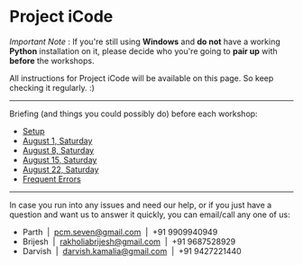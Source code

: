 Project iCode
=============

*Important Note* : If you're still using **Windows** and **do not** have a working
**Python** installation on it, please decide who you're going to **pair up** with **before**
the workshops. 

All instructions for Project iCode will be available on this page.
So keep checking it regularly. :)

---

Briefing (and things you could possibly do) before each workshop:

- [Setup](setup.html)
- [August 1, Saturday](1-8.html)
- [August 8, Saturday](8-8.html)
- [August 15, Saturday](15-8.html)
- [August 22, Saturday](22-8.html)
- [Frequent Errors](fe.html)

---

In case you run into any issues and need our help, or if you just have a
question and want us to answer it quickly, you can email/call any one of us:

- Parth &nbsp;|&nbsp; pcm.seven@gmail.com &nbsp;|&nbsp; +91 9909940949
- Brijesh &nbsp;|&nbsp; rakholiabrijesh@gmail.com &nbsp;|&nbsp; +91 9687528929
- Darvish &nbsp;|&nbsp; darvish.kamalia@gmail.com &nbsp;|&nbsp; +91 9427221440
